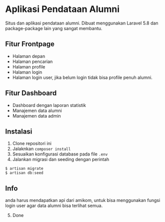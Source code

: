 # Aplikasi Pendataan Alumni

Situs dan aplikasi pendataan alumni. Dibuat menggunakan Laravel 5.8 dan package-package lain yang sangat membantu.

## Fitur Frontpage
- Halaman depan
- Halaman pencarian
- Halaman profile
- Halaman login
- Halaman login user, jika belum login tidak bisa profile penuh alumni.

## Fitur Dashboard
- Dashboard dengan laporan statistik
- Manajemen data alumni
- Manajemen data admin

## Instalasi
1. Clone repositori ini
2. Jalaknkan `composer install`
3. Sesuaikan konfigurasi database pada file `.env`
4. Jalankan migrasi dan seeding dengan perintah
```
$ artisan migrate
$ artisan db:seed
```

## Info
anda harus mendapatkan api dari amikom, untuk bisa menggunakan fungsi login user agar data alumni bisa terlihat semua.

5. Done
